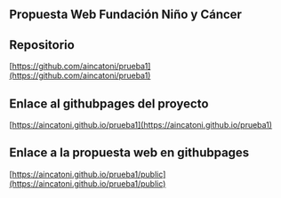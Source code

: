 ## Propuesta Web Fundación Niño y Cáncer</h1>

## Repositorio

[https://github.com/aincatoni/prueba1](https://github.com/aincatoni/prueba1)

## Enlace al githubpages del proyecto

[https://aincatoni.github.io/prueba1](https://aincatoni.github.io/prueba1)

## Enlace a la propuesta web en githubpages

[https://aincatoni.github.io/prueba1/public](https://aincatoni.github.io/prueba1/public)




